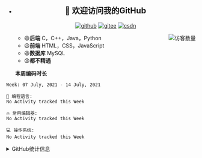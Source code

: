 - <h2 align="center">👋 欢迎访问我的GitHub</h2>
  <p align="center">
    <a href="https://github.com/Huangtingdt/Huangtingdt"><img src="https://img.shields.io/badge/GitHub-ff79c6" alt="github"></a>
    <a href="https://gitee.com/Huangtingdt"><img src="https://img.shields.io/badge/Gitee-fe7300" alt="gitee"></a>
    <a href="https://blog.csdn.net/qq_43531216"><img src="https://img.shields.io/badge/CSDN-cf000e" alt="csdn"></a>
  </p>

  <img align='right' src="https://profile-counter.glitch.me/Huangtingdt/count.svg" alt="访客数量"/>

  - 😄**后端** C，C++，Java，Python
  - 😃**前端** HTML，CSS，JavaScript
  - 😆**数据库** MySQL
  - 😧**都不精通**

  **本周编码时长**

  <!--START_SECTION:waka-->
```text
Week: 07 July, 2021 - 14 July, 2021

💬 编程语言: 
No Activity tracked this Week

🔥 常用编辑器: 
No Activity tracked this Week

💻 操作系统: 
No Activity tracked this Week

```


<!--END_SECTION:waka-->

  


  <details>
  <summary>GitHub统计信息</summary>

  <br/>

  > 动态太少，不好意思展示
  >
  > 下面的GitHub统计信息是来自于[github-readme-stats](https://github.com/anuraghazra/github-readme-stats)项目，里边有[中文文档](https://github.com/anuraghazra/github-readme-stats/blob/master/readme_cn.md)

  <a href="https://github.com/eternidad33/huangtingdt">
    <img align="center" src="https://github-readme-stats.anuraghazra1.vercel.app/api?username=huangtingdt&show_icons=true" />
  </a>
  <br/>

  ---

  *近期更新的仓库*

  <a href="https://github.com/huangtingdt/huangtingdt">
    <img align="center" src="https://github-readme-stats.anuraghazra1.vercel.app/api/pin/?username=huangtingdt&repo=huangtingdt" />
  </a>    
  <a href="https://gitee.com/huangtingdt/algorithm_learn">
    <img align="center" src="https://github-readme-stats.anuraghazra1.vercel.app/api/pin/?username=huangtingdt&repo=algorithm_learn" />
  </a>

  <br/>

  <br/>

  [![huangtingdt's contribution graph as a Game of Life](https://github4life.herokuapp.com/huangtingdt.gif)](https://github4life.herokuapp.com/huangtingdt)

  </details>

  
